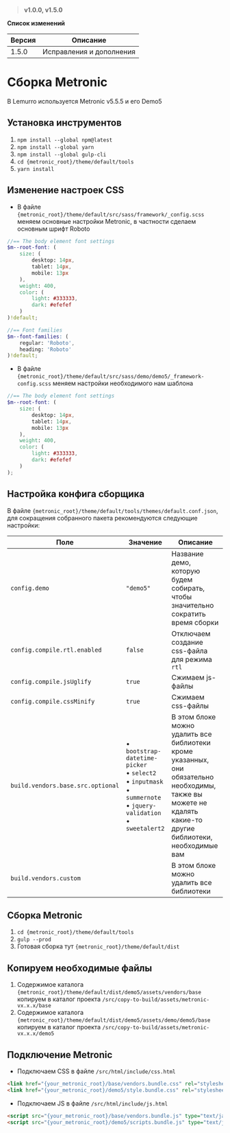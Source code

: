 > **v1.0.0, v1.5.0**

**Список изменений**

Версия | Описание
--- | ---
1.5.0 | Исправления и дополнения

# Сборка Metronic
В Lemurro используется Metronic v5.5.5 и его Demo5

## Установка инструментов
1. `npm install --global npm@latest`
2. `npm install --global yarn`
3. `npm install --global gulp-cli`
4. `cd {metronic_root}/theme/default/tools`
5. `yarn install`

## Изменение настроек CSS
- В файле `{metronic_root}/theme/default/src/sass/framework/_config.scss` меняем основные настройки Metronic, в частности сделаем основным шрифт Roboto
```scss
//== The body element font settings
$m--root-font: (
    size: (
        desktop: 14px,
        tablet: 14px,
        mobile: 13px
    ),
    weight: 400,
    color: (
        light: #333333,
        dark: #efefef
    )
)!default;

//== Font families
$m--font-families: (
    regular: 'Roboto',
    heading: 'Roboto'
)!default;
```
- В файле `{metronic_root}/theme/default/src/sass/demo/demo5/_framework-config.scss` меняем настройки необходимого нам шаблона
```scss
//== The body element font settings
$m--root-font: (
    size: (
        desktop: 14px,
        tablet: 14px,
        mobile: 13px
    ),
    weight: 400,
    color: (
        light: #333333,
        dark: #efefef
    )
);
```

## Настройка конфига сборщика
В файле `{metronic_root}/theme/default/tools/themes/default.conf.json`, для сокращения собранного пакета рекомендуются следующие настройки:

Поле | Значение | Описание
--- | --- | ---
`config.demo` | `"demo5"` | Название демо, которую будем собирать, чтобы значительно сократить время сборки
`config.compile.rtl.enabled` | `false` | Отключаем создание css-файла для режима `rtl`
`config.compile.jsUglify` | `true` | Сжимаем js-файлы
`config.compile.cssMinify` | `true` | Сжимаем css-файлы
`build.vendors.base.src.optional` | &bull; `bootstrap-datetime-picker`<br>&bull; `select2`<br>&bull; `inputmask`<br>&bull; `summernote`<br>&bull; `jquery-validation`<br>&bull; `sweetalert2` | В этом блоке можно удалить все библиотеки кроме указанных, они обязательно необходимы, также вы можете не кдалять какие-то другие библиотеки, необходимые вам
`build.vendors.custom` |  | В этом блоке можно удалить все библиотеки

## Сборка Metronic
1. `cd {metronic_root}/theme/default/tools`
2. `gulp --prod`
3. Готовая сборка тут `{metronic_root}/theme/default/dist`

## Копируем необходимые файлы
1. Содержимое каталога `{metronic_root}/theme/default/dist/demo5/assets/vendors/base` копируем в каталог проекта `/src/copy-to-build/assets/metronic-vx.x.x/base`
2. Содержимое каталога `{metronic_root}/theme/default/dist/demo5/assets/demo/demo5/base` копируем в каталог проекта `/src/copy-to-build/assets/metronic-vx.x.x/demo5`

## Подключение Metronic
- Подключаем CSS в файле `/src/html/include/css.html`
```html
<link href="{your_metronic_root}/base/vendors.bundle.css" rel="stylesheet" type="text/css">
<link href="{your_metronic_root}/demo5/style.bundle.css" rel="stylesheet" type="text/css">
```
- Подключаем JS в файле `/src/html/include/js.html`
```html
<script src="{your_metronic_root}/base/vendors.bundle.js" type="text/javascript"></script>
<script src="{your_metronic_root}/demo5/scripts.bundle.js" type="text/javascript"></script>
```